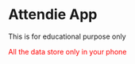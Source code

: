 <h1>Attendie App</h1>
<p>This is for educational purpose only</p>
<span class='pri'>All the data store only in your phone</span>
<style>
.pri{
  color:red;
  }
</style>
